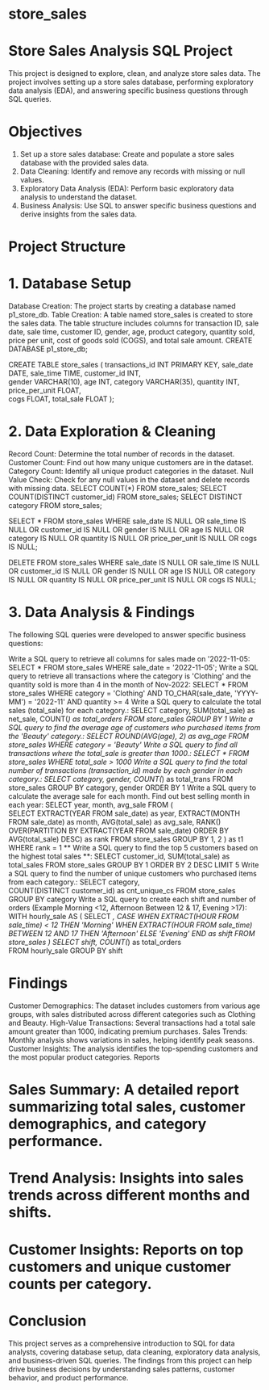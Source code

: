 # store_sales
# Store Sales Analysis SQL Project


This project is designed to explore, clean, and analyze store sales data. The project involves setting up a store sales database, performing exploratory data analysis (EDA), and answering specific business questions through SQL queries. 

# Objectives
1. Set up a store sales database: Create and populate a store sales database with the provided sales data.
2. Data Cleaning: Identify and remove any records with missing or null values.
3. Exploratory Data Analysis (EDA): Perform basic exploratory data analysis to understand the dataset.
4. Business Analysis: Use SQL to answer specific business questions and derive insights from the sales data.

# Project Structure
# 1. Database Setup
Database Creation: The project starts by creating a database named p1_store_db.
Table Creation: A table named store_sales is created to store the sales data. The table structure includes columns for transaction ID, sale date, sale time, customer ID, gender, age, product category, quantity sold, price per unit, cost of goods sold (COGS), and total sale amount.
CREATE DATABASE p1_store_db;

CREATE TABLE store_sales
(
    transactions_id INT PRIMARY KEY,
    sale_date DATE,	
    sale_time TIME,
    customer_id INT,	
    gender VARCHAR(10),
    age INT,
    category VARCHAR(35),
    quantity INT,
    price_per_unit FLOAT,	
    cogs FLOAT,
    total_sale FLOAT
);
 # 2. Data Exploration & Cleaning
Record Count: Determine the total number of records in the dataset.
Customer Count: Find out how many unique customers are in the dataset.
Category Count: Identify all unique product categories in the dataset.
Null Value Check: Check for any null values in the dataset and delete records with missing data.
SELECT COUNT(*) FROM store_sales;
SELECT COUNT(DISTINCT customer_id) FROM store_sales;
SELECT DISTINCT category FROM store_sales;

SELECT * FROM store_sales
WHERE 
    sale_date IS NULL OR sale_time IS NULL OR customer_id IS NULL OR 
    gender IS NULL OR age IS NULL OR category IS NULL OR 
    quantity IS NULL OR price_per_unit IS NULL OR cogs IS NULL;

DELETE FROM store_sales
WHERE 
    sale_date IS NULL OR sale_time IS NULL OR customer_id IS NULL OR 
    gender IS NULL OR age IS NULL OR category IS NULL OR 
    quantity IS NULL OR price_per_unit IS NULL OR cogs IS NULL;
# 3. Data Analysis & Findings
The following SQL queries were developed to answer specific business questions:

 Write a SQL query to retrieve all columns for sales made on '2022-11-05:
SELECT *
FROM store_sales
WHERE sale_date = '2022-11-05';
Write a SQL query to retrieve all transactions where the category is 'Clothing' and the quantity sold is more than 4 in the month of Nov-2022:
SELECT 
  *
FROM store_sales
WHERE 
    category = 'Clothing'
    AND 
    TO_CHAR(sale_date, 'YYYY-MM') = '2022-11'
    AND
    quantity >= 4
 Write a SQL query to calculate the total sales (total_sale) for each category.:
SELECT 
    category,
    SUM(total_sale) as net_sale,
    COUNT(*) as total_orders
FROM store_sales
GROUP BY 1
 Write a SQL query to find the average age of customers who purchased items from the 'Beauty' category.:
SELECT
    ROUND(AVG(age), 2) as avg_age
FROM store_sales
WHERE category = 'Beauty'
 Write a SQL query to find all transactions where the total_sale is greater than 1000.:
SELECT * FROM store_sales
WHERE total_sale > 1000
 Write a SQL query to find the total number of transactions (transaction_id) made by each gender in each category.:
SELECT 
    category,
    gender,
    COUNT(*) as total_trans
FROM store_sales
GROUP 
    BY 
    category,
    gender
ORDER BY 1
 Write a SQL query to calculate the average sale for each month. Find out best selling month in each year:
SELECT 
       year,
       month,
    avg_sale
FROM 
(    
SELECT 
    EXTRACT(YEAR FROM sale_date) as year,
    EXTRACT(MONTH FROM sale_date) as month,
    AVG(total_sale) as avg_sale,
    RANK() OVER(PARTITION BY EXTRACT(YEAR FROM sale_date) ORDER BY AVG(total_sale) DESC) as rank
FROM store_sales
GROUP BY 1, 2
) as t1
WHERE rank = 1
 ** Write a SQL query to find the top 5 customers based on the highest total sales **:
SELECT 
    customer_id,
    SUM(total_sale) as total_sales
FROM store_sales
GROUP BY 1
ORDER BY 2 DESC
LIMIT 5
  Write a SQL query to find the number of unique customers who purchased items from each category.:
SELECT 
    category,    
    COUNT(DISTINCT customer_id) as cnt_unique_cs
FROM store_sales
GROUP BY category
 Write a SQL query to create each shift and number of orders (Example Morning <12, Afternoon Between 12 & 17, Evening >17):
WITH hourly_sale
AS
(
SELECT *,
    CASE
        WHEN EXTRACT(HOUR FROM sale_time) < 12 THEN 'Morning'
        WHEN EXTRACT(HOUR FROM sale_time) BETWEEN 12 AND 17 THEN 'Afternoon'
        ELSE 'Evening'
    END as shift
FROM store_sales
)
SELECT 
    shift,
    COUNT(*) as total_orders    
FROM hourly_sale
GROUP BY shift

# Findings
Customer Demographics: The dataset includes customers from various age groups, with sales distributed across different categories such as Clothing and Beauty.
High-Value Transactions: Several transactions had a total sale amount greater than 1000, indicating premium purchases.
Sales Trends: Monthly analysis shows variations in sales, helping identify peak seasons.
Customer Insights: The analysis identifies the top-spending customers and the most popular product categories.
Reports

# Sales Summary: A detailed report summarizing total sales, customer demographics, and category performance.
# Trend Analysis: Insights into sales trends across different months and shifts.
# Customer Insights: Reports on top customers and unique customer counts per category.

# Conclusion
This project serves as a comprehensive introduction to SQL for data analysts, covering database setup, data cleaning, exploratory data analysis, and business-driven SQL queries. The findings from this project can help drive business decisions by understanding sales patterns, customer behavior, and product performance.
